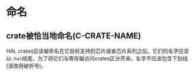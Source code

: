 # 命名


<a id="c-crate-name"></a>
## crate被恰当地命名(C-CRATE-NAME)

HAL crates应该被命名在它目标支持的芯片或者芯片系列之后。它们的名字应该以`-hal`结尾，为了将它们与寄存器访问crates区分开来。名字不应该包含下划线(请改用破折号)。
